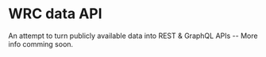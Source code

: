 # WRC data API
An attempt to turn publicly available data into REST &amp; GraphQL APIs
\--
More info comming soon.
